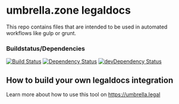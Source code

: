 # umbrella.zone legaldocs
This repo contains files that are intended to be used in automated workflows like gulp or grunt.

### Buildstatus/Dependencies
[![Build Status](https://travis-ci.org/UmbrellaZone/umbrella-legal.svg?branch=v0.0.3)](https://travis-ci.org/UmbrellaZone/umbrella-legal)
[![Dependency Status](https://david-dm.org/umbrellazone/umbrella-legal.svg)](https://david-dm.org/umbrellazone/umbrella-legal)
[![devDependency Status](https://david-dm.org/umbrellazone/umbrella-legal/dev-status.svg)](https://david-dm.org/umbrellazone/umbrella-legal#info=devDependencies)


## How to build your own legaldocs integration
Learn more about how to use this tool on https://umbrella.legal
